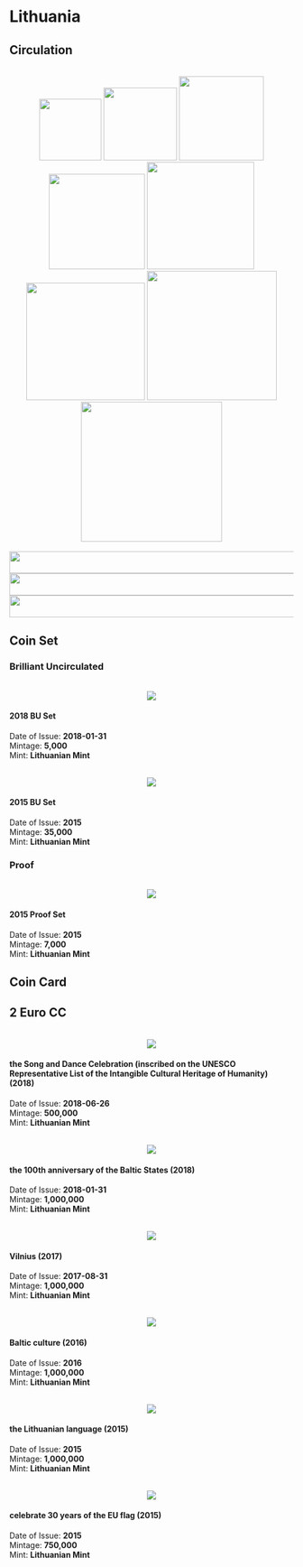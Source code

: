 # Lithuania

## Circulation
<br/>
<div align="center">
<img src="./images/circulation/2015_1cent.jpg" width="110" height="109" />
<img src="./images/circulation/2015_2cent.jpg" width="130" height="129" />
<img src="./images/circulation/2015_5cent.jpg" width="150" height="149" />
<img src="./images/circulation/2015_10cent.jpg" width="170" height="169" />
<img src="./images/circulation/2015_20cent.jpg" width="190" height="190" />
<img src="./images/circulation/2015_50cent.jpg" width="210" height="208" />
<img src="./images/circulation/2015_1euro.jpg" width="230" height="229" />
<img src="./images/circulation/2015_2euro.jpg" width="250" height="248" />
</div>

<br/>
<div align="center">
<img src="./images/circulation/laisve.jpg" width="524" height="39" />
<img src="./images/circulation/vienybe.jpg" width="524" height="39" />
<img src="./images/circulation/gerove.jpg" width="524" height="39" />
</div>

## Coin Set

### Brilliant Uncirculated
<br/>
<div align="center">
<img src="./images/coin_set/2018_lt_bu.png" />
</div>

#### 2018 BU Set
Date of Issue: **2018-01-31**<br/>
Mintage: **5,000**<br/>
Mint: **Lithuanian Mint**

<br/>
<div align="center">
<img src="./images/coin_set/2015_lt_bu.png" />
</div>

#### 2015 BU Set
Date of Issue: **2015**<br/>
Mintage: **35,000**<br/>
Mint: **Lithuanian Mint**

### Proof
<br/>
<div align="center">
<img src="./images/coin_set/2015_lt_proof.png" />
</div>

#### 2015 Proof Set
Date of Issue: **2015**<br/>
Mintage: **7,000**<br/>
Mint: **Lithuanian Mint**

## Coin Card

## 2 Euro CC
<br/>
<div align="center">
<img src="./images/2_euro_cc/2018_the_song_ and_dance_celebration.png" />
</div>

#### the Song and Dance Celebration (inscribed on the UNESCO Representative List of the Intangible Cultural Heritage of Humanity) (2018)
Date of Issue: **2018-06-26**<br/>
Mintage: **500,000**<br/>
Mint: **Lithuanian Mint**

<br/>
<div align="center">
<img src="./images/2_euro_cc/2018_the_100th_anniversary_of_the_baltic_states.png" />
</div>

#### the 100th anniversary of the Baltic States (2018)
Date of Issue: **2018-01-31**<br/>
Mintage: **1,000,000**<br/>
Mint: **Lithuanian Mint**

<br/>
<div align="center">
<img src="./images/2_euro_cc/2017_vilnius.png" />
</div>

#### Vilnius (2017)
Date of Issue: **2017-08-31**<br/>
Mintage: **1,000,000**<br/>
Mint: **Lithuanian Mint**

<br/>
<div align="center">
<img src="./images/2_euro_cc/2016_baltic_culture.png" />
</div>

#### Baltic culture (2016)
Date of Issue: **2016**<br/>
Mintage: **1,000,000**<br/>
Mint: **Lithuanian Mint**

<br/>
<div align="center">
<img src="./images/2_euro_cc/2015_the_lithuanian_language.png" />
</div>

#### the Lithuanian language (2015)
Date of Issue: **2015**<br/>
Mintage: **1,000,000**<br/>
Mint: **Lithuanian Mint**

<br/>
<div align="center">
<img src="./images/2_euro_cc/2015_celebrate_30_years_of_the_eu_flag.png" />
</div>

#### celebrate 30 years of the EU flag (2015)
Date of Issue: **2015**<br/>
Mintage: **750,000**<br/>
Mint: **Lithuanian Mint**

